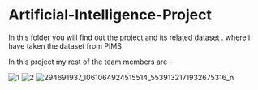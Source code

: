# Artificial-Intelligence-Project


In this folder you will find out the project and its related dataset . where i have taken the dataset from PIMS 

In this project my rest of the team members are - 


![1](https://user-images.githubusercontent.com/76771109/222816862-b06b054f-a9ed-4dd3-b467-aea2ac039e75.png) 
![2](https://user-images.githubusercontent.com/76771109/222816876-4e36e508-3115-4859-bce9-9fb88fa063d7.png)
![294691937_1061064924515514_5539132171932675316_n](https://user-images.githubusercontent.com/76771109/222816879-33268c39-7357-4b84-a4d2-85cd83ab4460.png)
